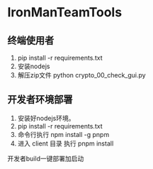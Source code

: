 # IronManTeamTools

## 终端使用者
1. pip install -r requirements.txt
2. 安装nodejs
3. 解压zip文件 python crypto_00_check_gui.py

## 开发者环境部署
1. 安装好nodejs环境。
2. pip install -r requirements.txt
3. 命令行执行 npm install -g pnpm
4. 进入 client 目录 执行 pnpm install

开发者build一键部署加启动
